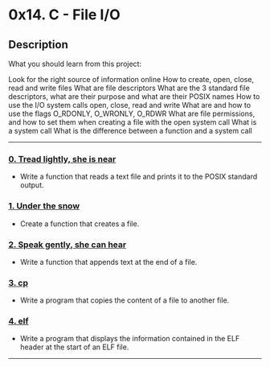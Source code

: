 # 0x14. C - File I/O

## Description
What you should learn from this project:

Look for the right source of information online
How to create, open, close, read and write files
What are file descriptors
What are the 3 standard file descriptors, what are their purpose and what are their POSIX names
How to use the I/O system calls open, close, read and write
What are and how to use the flags O_RDONLY, O_WRONLY, O_RDWR
What are file permissions, and how to set them when creating a file with the open system call
What is a system call
What is the difference between a function and a system call

---

### [0. Tread lightly, she is near](./0-read_textfile.c)
* Write a function that reads a text file and prints it to the POSIX standard output.


### [1. Under the snow](./1-create_file.c)
* Create a function that creates a file.


### [2. Speak gently, she can hear](./2-append_text_to_file.c)
* Write a function that appends text at the end of a file.


### [3. cp](./3-cp.c)
* Write a program that copies the content of a file to another file.


### [4. elf](./100-elf_header.c)
* Write a program that displays the information contained in the ELF header at the start of an ELF file.

---
